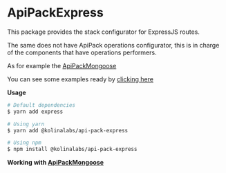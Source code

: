 # ApiPackExpress

This package provides the stack configurator for ExpressJS routes.

The same does not have ApiPack operations configurator,
this is in charge of the components that have operations performers.

As for example the [ApiPackMongoose](mongoose.html#with-apipackexpress)

You can see some examples ready by [clicking here](https://github.com/kolinalabs/nodejs-api-pack-samples)

**Usage**

```bash
# Default dependencies
$ yarn add express

# Using yarn
$ yarn add @kolinalabs/api-pack-express

# Using npm
$ npm install @kolinalabs/api-pack-express

```

**Working with [ApiPackMongoose](mongoose.html#with-apipackexpress)**
